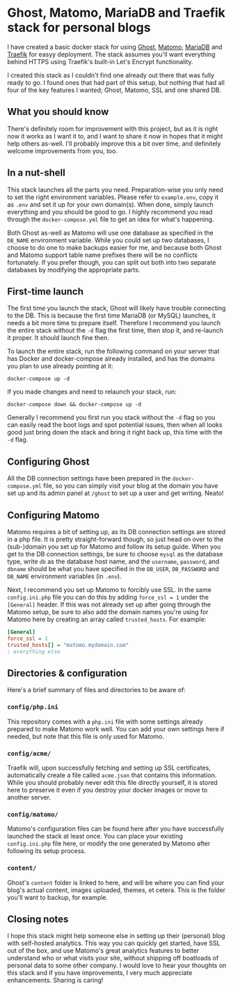 # Ghost, Matomo, MariaDB and Traefik stack for personal blogs

I have created a basic docker stack for using [Ghost](https://ghost.org), [Matomo](https://matomo.org), [MariaDB](https://mariadb.org) and [Traefik](https://traefik.io) for easyy deployment. The stack assumes you'll want everything behind HTTPS using Traefik's built-in Let's Encrypt functionality.

I created this stack as I couldn't find one already out there that was fully ready to go. I found ones that had part of this setup, but nothing that had all four of the key features I wanted; Ghost, Matomo, SSL and one shared DB.

## What you should know

There's definitely room for improvement with this project, but as it is right now it works as I want it to, and I want to share it now in hopes that it might help others as-well. I'll probably improve this a bit over time, and definitely welcome improvements from you, too.

## In a nut-shell

This stack launches all the parts you need. Preparation-wise you only need to set the right environment variables. Please refer to `example.env`, copy it as `.env` and set it up for your own domain(s). When done, simply launch everything and you should be good to go. I highly recommend you read through the `docker-compose.yml` file to get an idea for what's happening.

Both Ghost as-well as Matomo will use one database as specified in the `DB_NAME` environment variable. While you could set up two databases, I choose to do one to make backups easier for me, and because both Ghost and Matomo support table name prefixes there will be no conflicts fortunately. If you prefer though, you can split out both into two separate databases by modifying the appropriate parts.

## First-time launch

The first time you launch the stack, Ghost will likely have trouble connecting to the DB. This is because the first time MariaDB (or MySQL) launches, it needs a bit more time to prepare itself. Therefore I recommend you launch the entire stack without the `-d` flag the first time, then stop it, and re-launch it proper. It should launch fine then.

To launch the entire stack, run the following command on your server that has Docker and docker-compose already installed, and has the domains you plan to use already pointing at it:

`docker-compose up -d`

If you made changes and need to relaunch your stack, run:

`docker-compose down && docker-compose up -d`

Generally I recommend you first run you stack without the `-d` flag so you can easily read the boot logs and spot potential issues, then when all looks good just bring down the stack and bring it right back up, this time with the `-d` flag.

## Configuring Ghost

All the DB connection settings have been prepared in the `docker-compose.yml` file, so you can simply visit your blog at the domain you have set up and its admin panel at `/ghost` to set up a user and get writing. Neato!

## Configuring Matomo

Matomo requires a bit of setting up, as its DB connection settings are stored in a php file. It is pretty straight-forward though, so just head on over to the (sub-)domain you set up for Matomo and follow its setup guide. When you get to the DB connection settings, be sure to choose `mysql` as the database type, write `db` as the database host name, and the `username`, `password`, and `dbname` should be what you have specified in the `DB_USER`, `DB_PASSWORD` and `DB_NAME` environment variables (in `.env`).

Next, I recommend you set up Matomo to forcibly use SSL. In the same `config.ini.php` file you can do this by adding `force_ssl = 1` under the `[General]` header. If this was not already set up after going through the Matomo setup, be sure to also add the domain names you're using for Matomo here by creating an array called `trusted_hosts`. For example:

```ini
[General]
force_ssl = 1
trusted_hosts[] = "matomo.mydomain.com"
; everything else
```

## Directories & configuration

Here's a brief summary of files and directories to be aware of:

### `config/php.ini`

This repository comes with a `php.ini` file with some settings already prepared to make Matomo work well. You can add your own settings here if needed, but note that this file is only used for Matomo.

### `config/acme/`

Traefik will, upon successfully fetching and setting up SSL certificates, automatically create a file called `acme.json` that contains this information. While you should probably never edit this file directly yourself, it is stored here to preserve it even if you destroy your docker images or move to another server.

### `config/matomo/`

Matomo's configuration files can be found here after you have successfully launched the stack at least once. You can place your existing `config.ini.php` file here, or modify the one generated by Matomo after following its setup process.

### `content/`

Ghost's `content` folder is linked to here, and will be where you can find your blog's actual content, images uploaded, themes, et cetera. This is the folder you'll want to backup, for example.

## Closing notes

I hope this stack might help someone else in setting up their (personal) blog with self-hosted analytics. This way you can quickly get started, have SSL out of the box, and use Matomo's great analytics features to better understand who or what visits your site, without shipping off boatloads of personal data to some other company. I would love to hear your thoughts on this stack and if you have improvements, I very much appreciate enhancements. Sharing is caring!